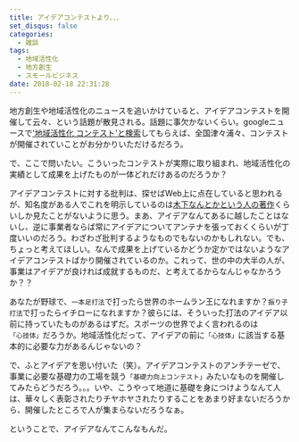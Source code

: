 ```yaml
---
title: アイデアコンテストより、、、
set_disqus: false
categories:
  - 雑談
tags:
  - 地域活性化
  - 地方創生
  - スモールビジネス
date: 2018-02-18 22:31:28
---
```

地方創生や地域活性化のニュースを追いかけていると、アイデアコンテストを開催して云々、という話題が散見される。話題に事欠かないくらい。googleニュースで['地域活性化 コンテスト'と検索](https://goo.gl/4MGyRo)してもらえば、全国津々浦々、コンテストが開催されていことがお分かりいただけるだろう。

で、ここで問いたい。こういったコンテストが実際に取り組まれ、地域活性化の実績として成果を上げたものが一体どれだけあるのだろうか？

アイデアコンテストに対する批判は、探せばWeb上に点在していると思われるが、知名度がある人でこれを明示しているのは[木下なんとかという人の著作](https://goo.gl/VstASv)くらいしか見たことがないように思う。まあ、アイデアなんてあるに越したことはないし、逆に事業者ならば常にアイデアについてアンテナを張っておくくらいが丁度いいのだろう。わざわざ批判するようなものでもないのかもしれない。でも、ちょっと考えてほしい。なんで成果を上げているかどうか定かではないようなアイデアコンテストばかり開催されているのか。これって、世の中の大半の人が、事業はアイデアが良ければ成就するものだ、と考えてるからなんじゃなかろうか？？

あなたが野球で、`一本足打法`で打ったら世界のホームラン王になれますか？`振り子打法`で打ったらイチローになれますか？彼らには、そういった打法のアイデア以前に持っていたものがあるはずだ。スポーツの世界でよく言われるのは`「心技体」`だろうか。地域活性化だって、アイデアの前に`「心技体」`に該当する基本的に必要な力があるんじゃないの？

で、ふとアイデアを思い付いた（笑）。アイデアコンテストのアンチテーゼで、事業に必要な基礎力の工場を競う`「基礎力向上コンテスト」`みたいなものを開催してみたらどうだろう。。。いや、こうやって地道に基礎を身につけようなんて人は、華々しく表彰されたりチヤホヤされたりすることをあまり好まないだろうから、開催したところで人が集まらないだろうなぁ。

ということで、アイデアなんてこんなもんだ。